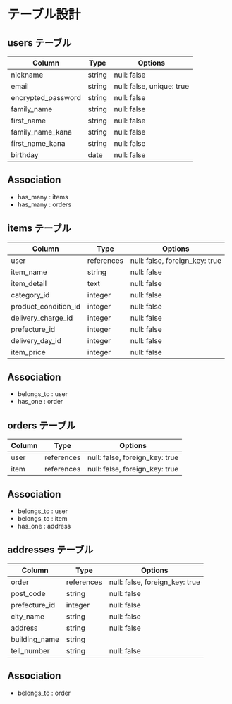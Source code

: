 # テーブル設計

## users テーブル

| Column                  | Type   | Options     |
| ----------------------- | ------ | ----------- |
| nickname                | string | null: false |
| email                   | string | null: false, unique: true |
| encrypted_password      | string | null: false |
| family_name             | string | null: false |
| first_name              | string | null: false |
| family_name_kana        | string | null: false |
| first_name_kana         | string | null: false |
| birthday                | date   | null: false |
## Association
- has_many : items
- has_many : orders


## items テーブル

| Column                  | Type       | Options     |
| ----------------------- | -----------| ----------- |
| user                    | references | null: false, foreign_key: true |
| item_name               | string     | null: false |
| item_detail             | text       | null: false |
| category_id             | integer    | null: false |
| product_condition_id    | integer    | null: false |
| delivery_charge_id      | integer    | null: false |
| prefecture_id           | integer    | null: false |
| delivery_day_id         | integer    | null: false |
| item_price              | integer    | null: false |
## Association
- belongs_to : user
- has_one : order


## orders テーブル

| Column                  | Type       | Options                        |
| ----------------------- | ---------- | ------------------------------ |
| user                    | references | null: false, foreign_key: true |
| item                    | references | null: false, foreign_key: true |
## Association
- belongs_to : user
- belongs_to : item
- has_one : address

## addresses テーブル

| Column                  | Type       | Options     |
| ----------------------- | -----------| ----------- |
| order                   | references | null: false, foreign_key: true |
| post_code               | string     | null: false |
| prefecture_id           | integer    | null: false |
| city_name               | string     | null: false |
| address                 | string     | null: false |
| building_name           | string     |             |
| tell_number             | string     | null: false |
## Association
- belongs_to : order